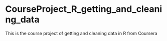 # CourseProject_R_getting_and_cleaning_data
This is the course project of getting and cleaning data in R from Coursera
